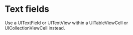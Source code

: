 # Text fields

Use a UITextField or UITextView within a UITableViewCell or UICollectionViewCell
instead.
